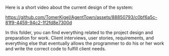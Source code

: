 Here is a short video about the current design of the system:

https://github.com/TomerKigel/AgentTown/assets/88850793/c0bf6a5c-81f9-4459-94c2-1f2fd8e7300d



In this folder, you can find everything related to the project design and preparation for work.
Client interviews, user stories, requirements, and everything else that eventually allows the programmer to do his or her work and write the correct code to fulfill client needs.
